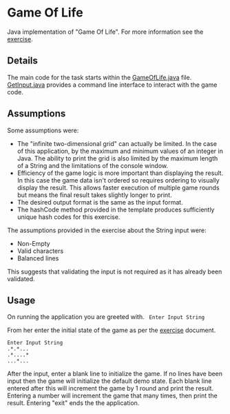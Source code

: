 Game Of Life
============
Java implementation of "Game Of Life". For more information see the [exercise][1].

Details
-------
The main code for the task starts within the [GameOfLife.java][2] file. [GetInput.java][3] provides a command line interface to interact with the game code. 

Assumptions
-----

Some assumptions were:

* The "infinite two-dimensional grid" can actually be limited. In the case of this application, by the maximum and minimum values of an integer in Java. The ability to print the grid is also limited by the maximum length of a String and the limitations of the console window. 
* Efficiency of the game logic is more important than displaying the result. In this case the game data isn't ordered so requires ordering to visually display the result. This allows faster execution of multiple game rounds but means the final result takes slightly longer to print. 
* The desired output format is the same as the input format. 
* The hashCode method provided in the template produces sufficiently unique hash codes for this exercise.

The assumptions provided in the exercise about the String input were:

* Non-Empty
* Valid characters
* Balanced lines

This suggests that validating the input is not required as it has already been validated.

Usage
-----
On running the application you are greeted with.
``` Enter Input String```

From her enter the initial state of the game as per the [exercise][1] document.
```
Enter Input String
.*.*...
.*....*
...*...
```

After the input, enter a blank line to initialize the game. If no lines have been input then the game will initialize the default demo state. Each blank line entered after this will increment the game by 1 round and print the result. Entering a number will increment the game that many times, then print the result. Entering "exit" ends the the application.


 [1]: https://github.com/jenko35/Game-Of-Life/blob/master/stories/exercise.txt
 [2]: https://github.com/jenko35/Game-Of-Life/blob/master/src/bbc/gameoflife/GameOfLife.java
 [3]: https://github.com/jenko35/Game-Of-Life/blob/master/src/bbc/gameoflife/GetInput.java

